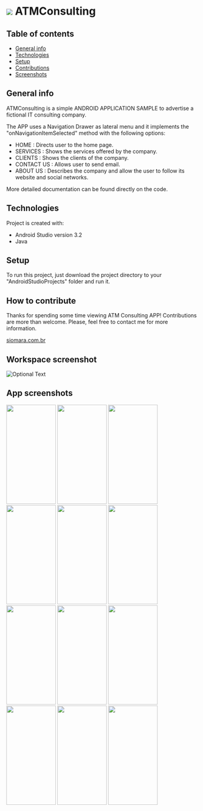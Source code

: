 # <kbd><img src="../master/app/src/main/res/drawable/profile.jpg"/></kbd>  ATMConsulting

## Table of contents
* [General info](#general-info)
* [Technologies](#technologies)
* [Setup](#setup)
* [Contributions](#contributions)
* [Screenshots](#screenshots)

## General info
ATMConsulting is a simple ANDROID APPLICATION SAMPLE to advertise a fictional IT consulting company.

The APP uses a Navigation Drawer as lateral menu and it implements the "onNavigationItemSelected" method with the following options:

* HOME          : Directs user to the home page.
* SERVICES      : Shows the services offered by the company.
* CLIENTS       : Shows the clients of the company.
* CONTACT US    : Allows user to send email.
* ABOUT US      : Describes the company and allow the user to follow its website and social networks.

More detailed documentation can be found directly on the code.

## Technologies
Project is created with:
* Android Studio version 3.2
* Java

## Setup
To run this project, just download the project directory to your "AndroidStudioProjects" folder and run it.

## How to contribute
Thanks for spending some time viewing ATM Consulting APP! Contributions are more than welcome.
Please, feel free to contact me for more information.

[siomara.com.br](http://www.siomara.com.br)

## Workspace screenshot
![Optional Text](../master/app/src/main/res/readme-screenshots/atmconsulting_workspace.png)

## App screenshots
<kbd><img src="../master/app/src/main/res/readme-screenshots/atm1_home.png"          width="130" height="260"></kbd> <kbd><img src="../master/app/src/main/res/readme-screenshots/atm2_navigation.png" width="130" height="260"></kbd>
<kbd><img src="../master/app/src/main/res/readme-screenshots/atm3_services.png"      width="130" height="260"></kbd>
<kbd><img src="../master/app/src/main/res/readme-screenshots/atm4_clients.png"       width="130" height="260"></kbd>
<kbd><img src="../master/app/src/main/res/readme-screenshots/atm5_1_contactus.png"   width="130" height="260"></kbd>
<kbd><img src="../master/app/src/main/res/readme-screenshots/atm5_2_presetemail.png" width="130" height="260"></kbd>
<kbd><img src="../master/app/src/main/res/readme-screenshots/atm6_1_aboutus.png"     width="130" height="260"></kbd>
<kbd><img src="../master/app/src/main/res/readme-screenshots/atm6_2_blankemail.png"  width="130" height="260"></kbd>
<kbd><img src="../master/app/src/main/res/readme-screenshots/atm6_3_website.png"     width="130" height="260"></kbd>
<kbd><img src="../master/app/src/main/res/readme-screenshots/atm6_4_facebook.png"    width="130" height="260"></kbd>
<kbd><img src="../master/app/src/main/res/readme-screenshots/atm6_5_instagram.png"   width="130" height="260"></kbd>
<kbd><img src="../master/app/src/main/res/readme-screenshots/atm6_6_github.png"      width="130" height="260"></kbd>

